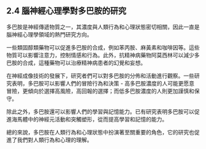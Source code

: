 ## 2.4 腦神經心理學對多巴胺的研究

多巴胺是神經傳遞物質之一，其濃度與人類行為和心理狀態密切相關，因此一直是腦神經心理學領域的熱門研究方向。

一些類固醇類藥物可以促進多巴胺的合成，例如苯丙胺、麻黃素和咖啡因等。這些物質可以影響注意力，控制情感和行為。此外，抗精神病藥物阿莫西林可以減少多巴胺的合成，這種藥物可以治療精神病患者的幻覺和妄想。

在神經成像技術的發展下，研究者們可以對多巴胺的分佈和活動進行觀察。一些研究表明，多巴胺可以影響人們的冒險行為和決策 - 高多巴胺濃度的人可能更愿意冒險，更傾向於選擇高風險，高回報的選擇；而低多巴胺濃度的人則更加謹慎和保守。

除此之外，多巴胺還可以影響人們的學習與記憶能力。已有研究表明多巴胺可以促進海馬體中的神經元活動和突觸塑形，從而提高學習和記憶的能力。

總的來說，多巴胺在人類行為和心理狀態中扮演著至關重要的角色，它的研究也促進了我們對人類行為和心理的理解。